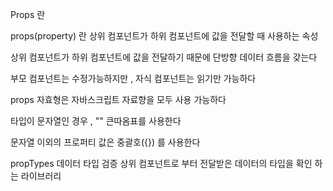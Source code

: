 Props 란

props(property) 란 상위 컴포넌트가 하위 컴포넌트에 값을 전달할 때 사용하는 속성

상위 컴포넌트가 하위 컴포넌트에 값을 전달하기 때문에 단방향 데이터 흐름을 갖는다

부모 컴포넌트는 수정가능하지만 , 자식 컴포넌트는 읽기만 가능하다


props 자효형은 자바스크립트 자료향을 모두 사용 가능하다

타입이 문자열인 경우 , "" 큰따옴표를 사용한다

문자열 이외의 프로퍼티 값은 중괄호({}) 를 사용한다


propTypes 데이터 타입 검증
상위 컴포넌트로 부터 전달받은 데이터의 타입을 확인 하는 라이브러리
